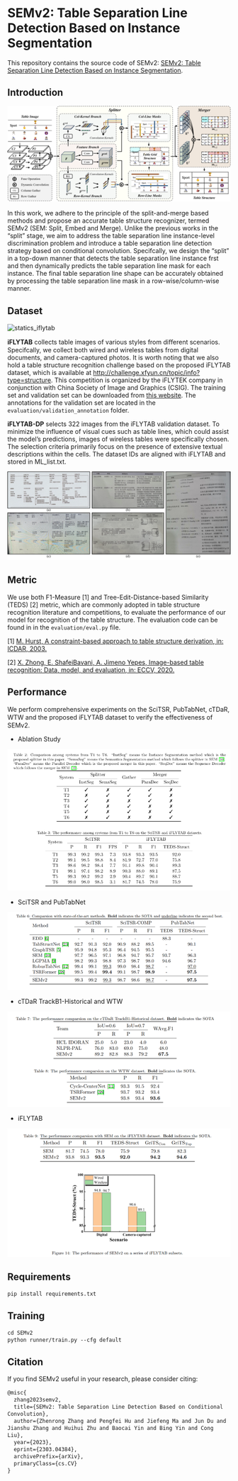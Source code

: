 # SEMv2: Table Separation Line Detection Based on Instance Segmentation  

This repository contains the source code of SEMv2: [SEMv2: Table Separation Line Detection Based on Instance Segmentation](https://arxiv.org/abs/2303.04384).

## Introduction

![pipeline](./images/system.png)

In this work, we adhere to the principle of the split-and-merge based methods and propose an accurate table structure recognizer, termed SEMv2 (SEM: Split, Embed and Merge). Unlike the previous works in the “split” stage, we aim to address the table separation line instance-level discrimination problem and introduce a table separation line detection strategy based on conditional convolution. Specifcally, we design the “split” in a top-down manner that detects the table separation line instance frst and then dynamically predicts the table separation line mask for each instance. The final table separation line shape can be accurately obtained by processing the table separation line mask in a row-wise/column-wise manner. 


## Dataset

![statics_iflytab](./images/table_sample.png)

**iFLYTAB** collects table images of various styles from diﬀerent scenarios. Specifcally, we collect both wired and wireless tables from digital documents, and camera-captured photos.
It is worth noting that we also hold a table structure recognition challenge based on the proposed iFLYTAB dataset, which is available at http://challenge.xfyun.cn/topic/info?type=structure. This competition is organized by the iFLYTEK company in conjunction with China Society of Image and Graphics (CSIG).
The training set and validation set can be downloaded from [this website](https://rec.ustc.edu.cn/share/ff5e1160-89f0-11ee-9e05-79b61e968fb7). The annotations for the validation set are located in the `evaluation/validation_annotation` folder.

**iFLYTAB-DP** selects 322 images from the iFLYTAB validation dataset. To minimize the influence of visual cues such as table lines, which could assist the model’s predictions, images of wireless tables were specifically chosen. The selection criteria primarily focus on the presence of extensive textual descriptions within the cells. The dataset IDs are aligned with iFLYTAB and stored in ML_list.txt.

![ML_sample](./images/ML_sample.png)


## Metric

We use both F1-Measure [1] and Tree-Edit-Distance-based Similarity (TEDS) [2] metric, which are commonly adopted in table structure recognition literature and competitions, to evaluate the performance of our model for recognition of the table structure. The evaluation code can be found in in the `evaluation/eval.py` file.

[1] [M. Hurst, A constraint-based approach to table structure derivation, in: ICDAR, 2003.](https://ieeexplore.ieee.org/document/1227792)

[2] [X. Zhong, E. ShafeiBavani, A. Jimeno Yepes, Image-based table recognition: Data, model, and evaluation, in: ECCV, 2020.](https://www.ecva.net/papers/eccv_2020/papers_ECCV/papers/123660562.pdf)

## Performance
We perform comprehensive experiments on the SciTSR, PubTabNet, cTDaR, WTW and the proposed iFLYTAB dataset to verify the eﬀectiveness of SEMv2.

- Ablation Study

![ablation_study](./images/ablation_study.png)

- SciTSR and PubTabNet

![scitsr_pubtabnet](./images/scitsr_pubtabnet.png)

- cTDaR TrackB1-Historical and WTW

![cTDaR_WTW](./images/cTDaR_WTW.png)

- iFLYTAB

![iflytab](./images/iflytab.png)


## Requirements

```shell
pip install requirements.txt
```

## Training

```shell
cd SEMv2
python runner/train.py --cfg default
```

## Citation

If you find SEMv2 useful in your research, please consider citing:

```
@misc{
  zhang2023semv2,
  title={SEMv2: Table Separation Line Detection Based on Conditional Convolution}, 
  author={Zhenrong Zhang and Pengfei Hu and Jiefeng Ma and Jun Du and Jianshu Zhang and Huihui Zhu and Baocai Yin and Bing Yin and Cong Liu},
  year={2023},
  eprint={2303.04384},
  archivePrefix={arXiv},
  primaryClass={cs.CV}
}
```
